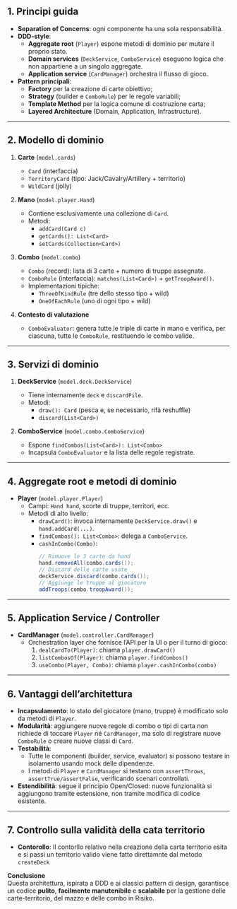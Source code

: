 ## 1. Principi guida

- **Separation of Concerns**: ogni componente ha una sola responsabilità.  
- **DDD-style**:  
  - **Aggregate root** (`Player`) espone metodi di dominio per mutare il proprio stato.  
  - **Domain services** (`DeckService`, `ComboService`) eseguono logica che non appartiene a un singolo aggregate.  
  - **Application service** (`CardManager`) orchestra il flusso di gioco.  
- **Pattern principali**:  
  - **Factory** per la creazione di carte obiettivo;  
  - **Strategy** (builder e `ComboRule`) per le regole variabili;  
  - **Template Method** per la logica comune di costruzione carta;  
  - **Layered Architecture** (Domain, Application, Infrastructure).

---

## 2. Modello di dominio

1. **Carte** (`model.cards`)  
   - `Card` (interfaccia)  
   - `TerritoryCard` (tipo: Jack/Cavalry/Artillery + territorio)  
   - `WildCard` (jolly)  

2. **Mano** (`model.player.Hand`)  
   - Contiene esclusivamente una collezione di `Card`.  
   - Metodi:  
     - `addCard(Card c)`  
     - `getCards(): List<Card>`  
     - `setCards(Collection<Card>)`

3. **Combo** (`model.combo`)  
   - `Combo` (record): lista di 3 carte + numero di truppe assegnate.  
   - `ComboRule` (interfaccia): `matches(List<Card>)` + `getTroopAward()`.  
   - Implementazioni tipiche:  
     - `ThreeOfKindRule` (tre dello stesso tipo + wild)  
     - `OneOfEachRule` (uno di ogni tipo + wild)  

4. **Contesto di valutazione**  
   - `ComboEvaluator`: genera tutte le triple di carte in mano e verifica, per ciascuna, tutte le `ComboRule`, restituendo le combo valide.

---

## 3. Servizi di dominio

1. **DeckService** (`model.deck.DeckService`)  
   - Tiene internamente `deck` e `discardPile`.  
   - Metodi:  
     - `draw(): Card` (pesca e, se necessario, rifà reshuffle)  
     - `discard(List<Card>)`

2. **ComboService** (`model.combo.ComboService`)  
   - Espone `findCombos(List<Card>): List<Combo>`  
   - Incapsula `ComboEvaluator` e la lista delle regole registrate.

---

## 4. Aggregate root e metodi di dominio

- **Player** (`model.player.Player`)  
  - Campi: `Hand hand`, scorte di truppe, territori, ecc.  
  - Metodi di alto livello:  
    - `drawCard()`: invoca internamente `DeckService.draw()` e `hand.addCard(...)`.  
    - `findCombos(): List<Combo>`: delega a `ComboService`.  
    - `cashInCombo(Combo)`:  
      ```java
      // Rimuove le 3 carte da hand
      hand.removeAll(combo.cards());
      // Discard delle carte usate
      deckService.discard(combo.cards());
      // Aggiunge le truppe al giocatore
      addTroops(combo.troopAward());
      ```

---

## 5. Application Service / Controller

- **CardManager** (`model.controller.CardManager`)  
  - Orchestration layer che fornisce l’API per la UI o per il turno di gioco:  
    1. `dealCardTo(Player)`: chiama `player.drawCard()`  
    2. `listCombosOf(Player)`: chiama `player.findCombos()`  
    3. `useCombo(Player, Combo)`: chiama `player.cashInCombo(combo)`  

---

## 6. Vantaggi dell’architettura

- **Incapsulamento**: lo stato del giocatore (mano, truppe) è modificato solo da metodi di `Player`.  
- **Modularità**: aggiungere nuove regole di combo o tipi di carta non richiede di toccare `Player` né `CardManager`, ma solo di registrare nuove `ComboRule` o creare nuove classi di `Card`.  
- **Testabilità**:  
  - Tutte le componenti (builder, service, evaluator) si possono testare in isolamento usando mock delle dipendenze.  
  - I metodi di `Player` e `CardManager` si testano con `assertThrows`, `assertTrue/assertFalse`, verificando scenari controllati.  
- **Estendibilità**: segue il principio Open/Closed: nuove funzionalità si aggiungono tramite estensione, non tramite modifica di codice esistente.

---

## 7. Controllo sulla validità della cata territorio
- **Contorollo**: Il contorllo relativo nella creazione della carta territorio esita e si passi un territorio valido
viene fatto direttamnte dal metodo `createDeck`

**Conclusione**  
Questa architettura, ispirata a DDD e ai classici pattern di design, garantisce un codice **pulito**, **facilmente manutenibile** e **scalabile** per la gestione delle carte-territorio, del mazzo e delle combo in Risiko.  
